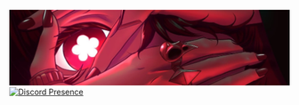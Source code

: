 ![Header](
    https://github.com/Veifaa/Veifaa/blob/main/zxc.jpg
)
[![Discord Presence](https://lanyard-profile-readme.vercel.app/api/511498730835410948?theme=dark&animated=true&hideDiscrim=false&borderRadius=15px&idleMessage=Not%20Here)](https://discord.com/users/511498730835410948)
